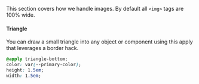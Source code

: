 This section covers how we handle images. By default all `<img>` tags are 100% wide.

#### Triangle

You can draw a small triangle into any object or component using this apply that leverages a border hack.

```css
@apply triangle-bottom;
color: var(--primary-color);
height: 1.5em;
width: 1.5em;
```

